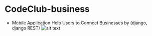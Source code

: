 # CodeClub-business
- Mobile Application Help Users to Connect Businesses by (django, django REST)
![alt text]([http://url/to/img.png](https://scontent.fcai19-5.fna.fbcdn.net/v/t39.30808-6/362651627_109801115525868_9122529260176049002_n.jpg?_nc_cat=106&ccb=1-7&_nc_sid=730e14&_nc_ohc=guCfzrzMTvQAX8dFe3D&_nc_ht=scontent.fcai19-5.fna&oh=00_AfB1vdJP3zIoCNEf9Bc6s8mQoyDviwVFsF2CNt7PQZXbSA&oe=64CAC42C)https://scontent.fcai19-5.fna.fbcdn.net/v/t39.30808-6/362651627_109801115525868_9122529260176049002_n.jpg?_nc_cat=106&ccb=1-7&_nc_sid=730e14&_nc_ohc=guCfzrzMTvQAX8dFe3D&_nc_ht=scontent.fcai19-5.fna&oh=00_AfB1vdJP3zIoCNEf9Bc6s8mQoyDviwVFsF2CNt7PQZXbSA&oe=64CAC42C)
